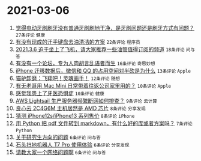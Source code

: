 # 2021-03-06

1. [觉得电动牙刷刷牙没有普通牙刷刷地干净，是牙刷问题还是刷牙方式有问题？](https://www.v2ex.com/t/758986) `27条评论` `健康`
1. [有没有现成的汗手键盘去油清洁的方案](https://www.v2ex.com/t/758985) `22条评论` `程序员`
1. [2021.3.6 迫于坐上了飞机，请大家推荐一些油管值得订阅的频道](https://www.v2ex.com/t/758988) `18条评论` `问与答`
1. [有没有一个论坛，专为人肉胡言乱语者而生](https://www.v2ex.com/t/758991) `16条评论` `奇思妙想`
1. [iPhone 迁移数据后，微信和 QQ 的占用空间对半砍是为什么](https://www.v2ex.com/t/758976) `13条评论` `Apple`
1. [猫驴卸磨：飞翔吧！灵魂画手！](https://www.v2ex.com/t/758971) `12条评论` `随想`
1. [有无老哥用 Mac Mini 日常带着往返公司家里用的？](https://www.v2ex.com/t/759007) `10条评论` `Apple`
1. [感觉我患上了牙医恐惧症](https://www.v2ex.com/t/758994) `10条评论` `健康`
1. [AWS Lightsail 生产服务器频繁断网如何排查？](https://www.v2ex.com/t/758981) `9条评论` `云计算`
1. [良心云 2C4G6M 主机居然是 AMD 芯片](https://www.v2ex.com/t/758993) `8条评论` `分享发现`
1. [猜测 iPhone12s/iPhone13 系列售价](https://www.v2ex.com/t/758974) `8条评论` `iPhone`
1. [用 Python 把 pdf 文件转到 markdown，有什么好的库或者方案吗？](https://www.v2ex.com/t/758980) `7条评论` `Python`
1. [关于研究生方向的问题](https://www.v2ex.com/t/759006) `6条评论` `问与答`
1. [石头扫地机器人 T7 Pro 使用体验](https://www.v2ex.com/t/758997) `6条评论` `分享发现`
1. [请教大家一个网络问题啊](https://www.v2ex.com/t/758987) `6条评论` `问与答`
